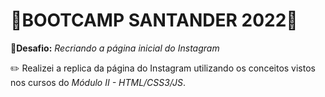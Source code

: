 # :triangular_flag_on_post:BOOTCAMP SANTANDER 2022:triangular_flag_on_post:

:dart:**Desafio:**   *Recriando a página inicial do Instagram*

:pencil2: Realizei a replica da página do Instagram utilizando os conceitos vistos nos cursos do *Módulo II - HTML/CSS3/JS*. 

